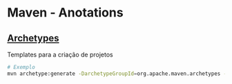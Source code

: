 # Maven - Anotations

## [Archetypes](https://maven.apache.org/guides/introduction/introduction-to-archetypes.html)
 Templates para a criação de projetos
```bash
# Exemplo
mvn archetype:generate -DarchetypeGroupId=org.apache.maven.archetypes -DarchetypeArtifactId=maven-archetype-webapp -DarchetypeVersion=1.4
```
